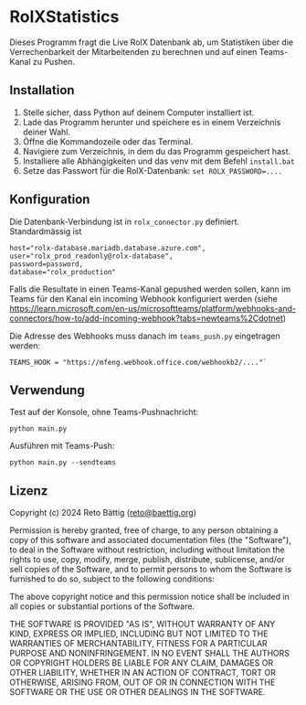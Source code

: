 # RolXStatistics

Dieses Programm fragt die Live RolX Datenbank ab, um Statistiken über 
die Verrechenbarkeit der Mitarbeitenden zu berechnen und auf einen Teams-
Kanal zu Pushen.

## Installation

1. Stelle sicher, dass Python auf deinem Computer installiert ist.
2. Lade das Programm herunter und speichere es in einem Verzeichnis deiner Wahl.
3. Öffne die Kommandozeile oder das Terminal.
4. Navigiere zum Verzeichnis, in dem du das Programm gespeichert hast.
5. Installiere alle Abhängigkeiten und das venv mit dem Befehl `install.bat`
7. Setze das Passwort für die RolX-Datenbank: `set ROLX_PASSWORD=....`

## Konfiguration

Die Datenbank-Verbindung ist in `rolx_connector.py` definiert. Standardmässig ist 
```
host="rolx-database.mariadb.database.azure.com",
user="rolx_prod_readonly@rolx-database",
password=password,
database="rolx_production"
```

Falls die Resultate in einen Teams-Kanal gepushed werden sollen, kann im
Teams für den Kanal ein incoming Webhook konfiguriert werden (siehe https://learn.microsoft.com/en-us/microsoftteams/platform/webhooks-and-connectors/how-to/add-incoming-webhook?tabs=newteams%2Cdotnet)

Die Adresse des Webhooks muss danach im `teams_push.py` eingetragen werden:
```
TEAMS_HOOK = "https://mfeng.webhook.office.com/webhookb2/...."`
```

## Verwendung

Test auf der Konsole, ohne Teams-Pushnachricht:
```
python main.py
```

Ausführen mit Teams-Push:

```
python main.py --sendteams
```






## Lizenz

Copyright (c) 2024 Reto Bättig (reto@baettig.org)

Permission is hereby granted, free of charge, to any person obtaining a copy of this software and associated documentation files (the "Software"), to deal in the Software without restriction, including without limitation the rights to use, copy, modify, merge, publish, distribute, sublicense, and/or sell copies of the Software, and to permit persons to whom the Software is furnished to do so, subject to the following conditions:

The above copyright notice and this permission notice shall be included in all copies or substantial portions of the Software.

THE SOFTWARE IS PROVIDED "AS IS", WITHOUT WARRANTY OF ANY KIND, EXPRESS OR IMPLIED, INCLUDING BUT NOT LIMITED TO THE WARRANTIES OF MERCHANTABILITY, FITNESS FOR A PARTICULAR PURPOSE AND NONINFRINGEMENT. IN NO EVENT SHALL THE AUTHORS OR COPYRIGHT HOLDERS BE LIABLE FOR ANY CLAIM, DAMAGES OR OTHER LIABILITY, WHETHER IN AN ACTION OF CONTRACT, TORT OR OTHERWISE, ARISING FROM, OUT OF OR IN CONNECTION WITH THE SOFTWARE OR THE USE OR OTHER DEALINGS IN THE SOFTWARE.
